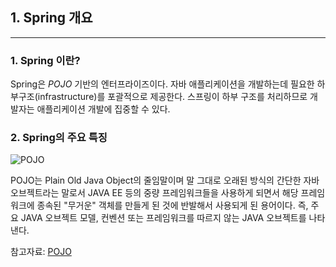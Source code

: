 ## 1. Spring 개요

---

### 1. Spring 이란?

Spring은 *POJO* 기반의 엔터프라이즈이다. 자바 애플리케이션을 개발하는데 필요한 하부구조(infrastructure)를 포괄적으로 제공한다. 스프링이 하부 구조를 처리하므로 개발자는 애플리케이션 개발에 집중할 수 있다.



### 2. Spring의 주요 특징

![POJO](https://user-images.githubusercontent.com/68210266/148647446-70ad9216-1dd9-4c98-8ed3-834c5ffe8fef.PNG)

POJO는 Plain Old Java Object의 줄임말이며 말 그대로 오래된 방식의 간단한 자바 오브젝트라는 말로서 JAVA EE 등의 중량 프레임워크들을 사용하게 되면서 해당 프레임워크에 종속된 "무거운" 객체를 만들게 된 것에 반발해서 사용되게 된 용어이다. 즉, 주요 JAVA 오브젝트 모델, 컨벤션 또는 프레임워크를 따르지 않는 JAVA 오브젝트를 나타낸다.



참고자료: [POJO](https://ko.wikipedia.org/wiki/Plain_Old_Java_Object)

